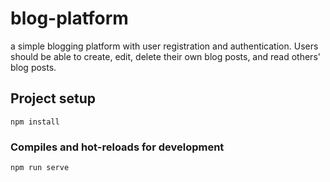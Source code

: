 # blog-platform

a simple blogging platform with user registration and authentication. Users should be able to create, edit, delete their own blog posts, and read others' blog posts.

## Project setup

```
npm install
```

### Compiles and hot-reloads for development

```
npm run serve
```
